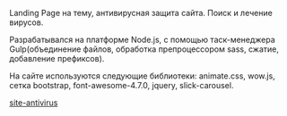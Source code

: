 <p>Landing Page на тему, антивирусная защита сайта. Поиск и лечение вирусов.</p>
<p>Разрабатывался на платформе Node.js, с помощью таск-менеджера Gulp(объединение файлов, обработка препроцессором sass, сжатие, добавление префиксов).</p>
<p>На сайте используются следующие библиотеки: animate.css, wow.js, сетка bootstrap, font-awesome-4.7.0, jquery, slick-carousel.</p>
<a href="https://sumined.github.io/site-antivirus">site-antivirus</a>
